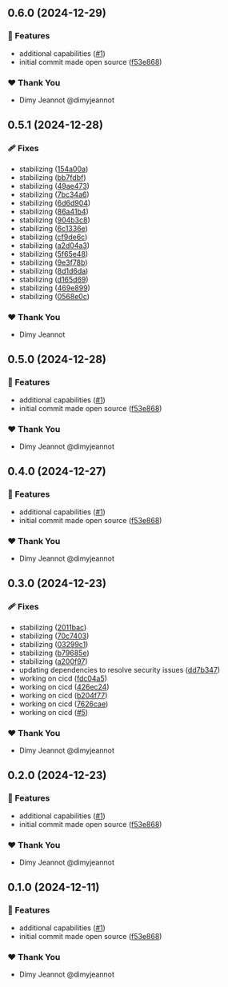 ## 0.6.0 (2024-12-29)

### 🚀 Features

- additional capabilities ([#1](https://github.com/openecosystems/ecosystem/pull/1))
- initial commit made open source ([f53e868](https://github.com/openecosystems/ecosystem/commit/f53e868))

### ❤️ Thank You

- Dimy Jeannot @dimyjeannot

## 0.5.1 (2024-12-28)

### 🩹 Fixes

- stabilizing ([154a00a](https://github.com/openecosystems/ecosystem/commit/154a00a))
- stabilizing ([bb7fdbf](https://github.com/openecosystems/ecosystem/commit/bb7fdbf))
- stabilizing ([49ae473](https://github.com/openecosystems/ecosystem/commit/49ae473))
- stabilizing ([7bc34a6](https://github.com/openecosystems/ecosystem/commit/7bc34a6))
- stabilizing ([6d6d904](https://github.com/openecosystems/ecosystem/commit/6d6d904))
- stabilizing ([86a41b4](https://github.com/openecosystems/ecosystem/commit/86a41b4))
- stabilizing ([904b3c8](https://github.com/openecosystems/ecosystem/commit/904b3c8))
- stabilizing ([6c1336e](https://github.com/openecosystems/ecosystem/commit/6c1336e))
- stabilizing ([cf9de6c](https://github.com/openecosystems/ecosystem/commit/cf9de6c))
- stabilizing ([a2d04a3](https://github.com/openecosystems/ecosystem/commit/a2d04a3))
- stabilizing ([5f65e48](https://github.com/openecosystems/ecosystem/commit/5f65e48))
- stabilizing ([9e3f78b](https://github.com/openecosystems/ecosystem/commit/9e3f78b))
- stabilizing ([8d1d6da](https://github.com/openecosystems/ecosystem/commit/8d1d6da))
- stabilizing ([d165d69](https://github.com/openecosystems/ecosystem/commit/d165d69))
- stabilizing ([469e899](https://github.com/openecosystems/ecosystem/commit/469e899))
- stabilizing ([0568e0c](https://github.com/openecosystems/ecosystem/commit/0568e0c))

### ❤️ Thank You

- Dimy Jeannot

## 0.5.0 (2024-12-28)

### 🚀 Features

- additional capabilities ([#1](https://github.com/openecosystems/ecosystem/pull/1))
- initial commit made open source ([f53e868](https://github.com/openecosystems/ecosystem/commit/f53e868))

### ❤️ Thank You

- Dimy Jeannot @dimyjeannot

## 0.4.0 (2024-12-27)

### 🚀 Features

- additional capabilities ([#1](https://github.com/openecosystems/ecosystem/pull/1))
- initial commit made open source ([f53e868](https://github.com/openecosystems/ecosystem/commit/f53e868))

### ❤️ Thank You

- Dimy Jeannot @dimyjeannot

## 0.3.0 (2024-12-23)

### 🩹 Fixes

- stabilizing ([2011bac](https://github.com/openecosystems/ecosystem/commit/2011bac))
- stabilizing ([70c7403](https://github.com/openecosystems/ecosystem/commit/70c7403))
- stabilizing ([03299c1](https://github.com/openecosystems/ecosystem/commit/03299c1))
- stabilizing ([b79685e](https://github.com/openecosystems/ecosystem/commit/b79685e))
- stabilizing ([a200f97](https://github.com/openecosystems/ecosystem/commit/a200f97))
- updating dependencies to resolve security issues ([dd7b347](https://github.com/openecosystems/ecosystem/commit/dd7b347))
- working on cicd ([fdc04a5](https://github.com/openecosystems/ecosystem/commit/fdc04a5))
- working on cicd ([426ec24](https://github.com/openecosystems/ecosystem/commit/426ec24))
- working on cicd ([b204f77](https://github.com/openecosystems/ecosystem/commit/b204f77))
- working on cicd ([7626cae](https://github.com/openecosystems/ecosystem/commit/7626cae))
- working on cicd ([#5](https://github.com/openecosystems/ecosystem/pull/5))

### ❤️ Thank You

- Dimy Jeannot @dimyjeannot

## 0.2.0 (2024-12-23)

### 🚀 Features

- additional capabilities ([#1](https://github.com/openecosystems/ecosystem/pull/1))
- initial commit made open source ([f53e868](https://github.com/openecosystems/ecosystem/commit/f53e868))

### ❤️ Thank You

- Dimy Jeannot @dimyjeannot

## 0.1.0 (2024-12-11)

### 🚀 Features

- additional capabilities ([#1](https://github.com/openecosystems/ecosystem/pull/1))
- initial commit made open source ([f53e868](https://github.com/openecosystems/ecosystem/commit/f53e868))

### ❤️ Thank You

- Dimy Jeannot @dimyjeannot